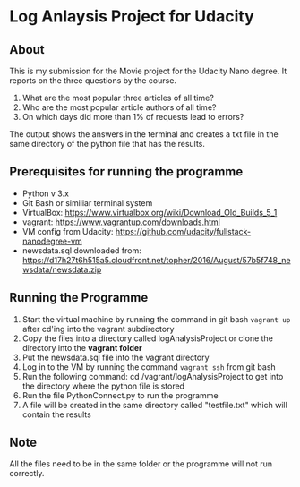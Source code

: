 # Log Anlaysis Project for Udacity

## About

This is my submission for the Movie project for the Udacity Nano degree. 
It reports on the three questions  by the course.
1. What are the most popular three articles of all time? 
2. Who are the most popular article authors of all time?
3. On which days did more than 1% of requests lead to errors?

The output shows the answers in the terminal and creates a txt file in the same directory of the python file that has the results.

## Prerequisites for running the programme
- Python v 3.x
- Git Bash or similiar terminal system
- VirtualBox: https://www.virtualbox.org/wiki/Download_Old_Builds_5_1
- vagrant: https://www.vagrantup.com/downloads.html
- VM config from Udacity: https://github.com/udacity/fullstack-nanodegree-vm
- newsdata.sql downloaded from: https://d17h27t6h515a5.cloudfront.net/topher/2016/August/57b5f748_newsdata/newsdata.zip

## Running the Programme
1. Start the virtual machine by running the command in git bash `vagrant up` after cd'ing into the vagrant subdirectory
2. Copy the files into a directory called logAnalysisProject or clone the directory into the **vagrant folder**
3. Put the newsdata.sql file into the vagrant directory
4. Log in to the VM by running the command `vagrant ssh` from git bash  
4. Run the following command: cd /vagrant/logAnalysisProject to get into the directory where the python file is stored
5. Run the file PythonConnect.py to run the programme
6. A file will be created in the same directory called "testfile.txt" which will contain the results

## Note
All the files need to be in the same folder or the programme will not run correctly.